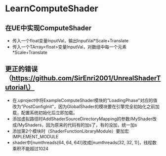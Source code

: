 # LearnComputeShader
## 在UE中实现ComputeShader
* 传入一个float变量InputVal，输出InputVal*Scale+Translate
* 传入一个TArray\<float\>变量InputVal，对数组中每一个元素*Scale+Translate

## 更正的错误（https://github.com/SirEnri2001/UnrealShaderTutorial\）
* 在.uproject中将ExampleComputeShader模块的"LoadingPhase"对应的值改为"PostConfigInit"，因为GlobalShader的模块要在引擎完全初始化之前加载，配置系统初始化后立即加载。
* 添加虚拟路径时AddShaderSourceDirectoryMapping的参数/MyShader改成/MyShaders，因为原来的代码有的加s了，有的没加，统一加s
* 添加第2个模块时（ShaderFunctionLibraryModule）要加宏IMPLEMENT_MODULE
* shader中\[numthreads(64, 64, 64)\]改成\[numthreads(32, 32, 1)\]，线程数乘积不能超过1024
